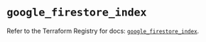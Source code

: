 # `google_firestore_index`

Refer to the Terraform Registry for docs: [`google_firestore_index`](https://registry.terraform.io/providers/hashicorp/google/6.32.0/docs/resources/firestore_index).
